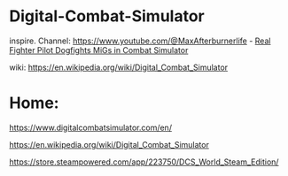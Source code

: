 # Digital-Combat-Simulator
inspire. Channel: https://www.youtube.com/@MaxAfterburnerlife - [Real Fighter Pilot Dogfights MiGs in Combat Simulator](https://youtu.be/JwsdjAGe-TA)

wiki: https://en.wikipedia.org/wiki/Digital_Combat_Simulator

# Home:
https://www.digitalcombatsimulator.com/en/

https://en.wikipedia.org/wiki/Digital_Combat_Simulator

https://store.steampowered.com/app/223750/DCS_World_Steam_Edition/

